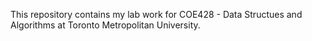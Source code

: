 This repository contains my lab work for COE428 - Data Structues and Algorithms at Toronto Metropolitan University.
